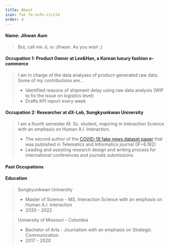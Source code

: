 ```yaml
---
title: About
icon: fas fa-info-circle
order: 4
---
```


#### Name: Jihwan Aum

> But, call me Ji, or Jihwan. As you wish ;)

#### Occupation 1: Product Owner at Lee&Han, a Korean luxury fashion e-commerce

> I am in charge of the data analyses of product-generated raw data.
> Some of my contributions are...
> - Identified reasons of shipment delay using raw data analysis (WIP to fix the issue on logistics level)
> - Drafts KPI report every week 

#### Occupation 2: Researcher at dX-Lab, Sungkyunkwan University

> I am a fourth semester M. Sc. student, majoring in Interaction Science with an emphasis on Human A.I. Interaction.
> - The second author of the [COVID-19 fake news dataset paper] that was published in Telematics and Informatics journal (IF=6.182) 
> - Leading and assisting research design and writing process for international
conferences and journals submissions

#### Past Occupations


#### Education
> Sungkyunkwan University
> - Master of Science - MS, Interaction Science with an emphasis on Human A.I. Interaction
> - 2020 - 2022

> University of Missouri - Columbia
> - Bachelor of Arts - Journalism with an emphasis on Strategic Communication
> - 2017 - 2020


[COVID-19 fake news dataset paper]: https://www.sciencedirect.com/science/article/pii/S0736585321001271?casa_token=rdjLKtrQNNcAAAAA:NRswM4TeF2wnwpmqdICX0QCVthPDhyZgM68g1B7_Hni2jQCuf_xwtspM-t3GGt1bqWK9uOkmJQ 